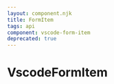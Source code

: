 ```yaml
---
layout: component.njk
title: FormItem
tags: api
component: vscode-form-item
deprecated: true
---
```


# VscodeFormItem
